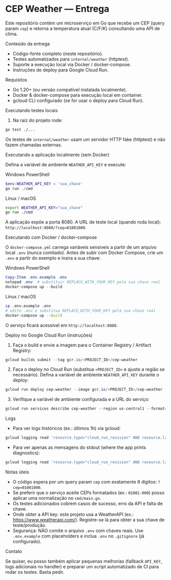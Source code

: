 # CEP Weather — Entrega

Este repositório contém um microserviço em Go que recebe um CEP (query param `cep`) e retorna a temperatura atual (C/F/K) consultando uma API de clima.

Conteúdo da entrega

- Código-fonte completo (neste repositório).
- Testes automatizados para `internal/weather` (httptest).
- Suporte a execução local via Docker / docker-compose.
- Instruções de deploy para Google Cloud Run.

Requisitos

- Go 1.20+ (ou versão compatível instalada localmente).
- Docker & docker-compose para execução local em container.
- gcloud CLI configurado (se for usar o deploy para Cloud Run).

Executando testes locais

1. Na raiz do projeto rode:

```bash
go test ./...
```

Os testes de `internal/weather` usam um servidor HTTP fake (httptest) e não fazem chamadas externas.

Executando a aplicação localmente (sem Docker)

Defina a variável de ambiente `WEATHER_API_KEY` e execute:

Windows PowerShell
```powershell
$env:WEATHER_API_KEY = 'sua_chave'
go run ./cmd
```

Linux / macOS
```bash
export WEATHER_API_KEY="sua_chave"
go run ./cmd
```

A aplicação expõe a porta 8080. A URL de teste local (quando roda local): `http://localhost:8080/?cep=01001000`.

Executando com Docker / docker-compose

O `docker-compose.yml` carrega variáveis sensíveis a partir de um arquivo local `.env` (nunca comitado).
Antes de subir com Docker Compose, crie um `.env` a partir do exemplo e insira a sua chave:

Windows PowerShell
```powershell
Copy-Item .env.example .env
notepad .env  # substituir REPLACE_WITH_YOUR_KEY pela sua chave real
docker-compose up --build
```

Linux / macOS
```bash
cp .env.example .env
# edite .env e substitua REPLACE_WITH_YOUR_KEY pela sua chave real
docker-compose up --build
```

O serviço ficará acessível em `http://localhost:8080`.

Deploy no Google Cloud Run (instruções)

1. Faça o build e envie a imagem para o Container Registry / Artifact Registry:

```powershell
gcloud builds submit --tag gcr.io/<PROJECT_ID>/cep-weather
```

2. Faça o deploy no Cloud Run (substitua `<PROJECT_ID>` e ajuste a região se necessário). Defina a variável de ambiente `WEATHER_API_KEY` durante o deploy:

```powershell
gcloud run deploy cep-weather --image gcr.io/<PROJECT_ID>/cep-weather --region us-central1 --platform managed --set-env-vars WEATHER_API_KEY=seu_valor_de_api_key
```

3. Verifique a variável de ambiente configurada e a URL do serviço:

```powershell
gcloud run services describe cep-weather --region us-central1 --format="yaml"
```

Logs

- Para ver logs históricos (ex.: últimos 1h) via gcloud:

```powershell
gcloud logging read 'resource.type="cloud_run_revision" AND resource.labels.service_name="cep-weather"' --limit=200 --freshness=1h --project=<PROJECT_ID> --format="yaml"
```

- Para ver apenas as mensagens do stdout (where the app prints diagnostics):

```powershell
gcloud logging read 'resource.type="cloud_run_revision" AND resource.labels.service_name="cep-weather" AND logName="projects/<PROJECT_ID>/logs/run.googleapis.com%2Fstdout"' --limit=200 --project=<PROJECT_ID>
```

Notas úteis

- O código espera por um query param `cep` com exatamente 8 dígitos: `?cep=01001000`.
- Se preferir que o serviço aceite CEPs formatados (ex.: `01001-000`) posso aplicar uma normalização no `cmd/main.go`.
- Os testes adicionados cobrem casos de sucesso, erro da API e falta de chave.
- Onde obter a API key: este projeto usa a WeatherAPI (ex.: https://www.weatherapi.com/). Registre-se lá para obter a sua chave de teste/produção.
- Segurança: NÃO comite o arquivo `.env` com chaves reais. Use `.env.example` com placeholders e inclua `.env` no `.gitignore` (já configurado).

Contato

Se quiser, eu posso também aplicar pequenas melhorias (fallback `API_KEY`, logs adicionais no handler) e preparar um script automatizado de CI para rodar os testes. Basta pedir.
